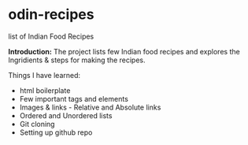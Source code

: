 # odin-recipes
list of Indian Food Recipes

**Introduction:**
The project lists few Indian food recipes and explores the Ingridients & steps for making the recipes. 

Things I have learned:
* html boilerplate
* Few important tags and elements
* Images & links - Relative and Absolute links
* Ordered and Unordered lists
* Git cloning
* Setting up github repo
